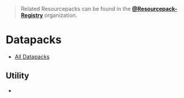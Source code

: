 > Related Resourcepacks can be found in the [**@Resourcepack-Registry**](https://github.com/Resourcepack-Registry) organization.

# Datapacks
- [All Datapacks](https://github.com/orgs/Datapack-Registry/repositories)

## Utility
- 
